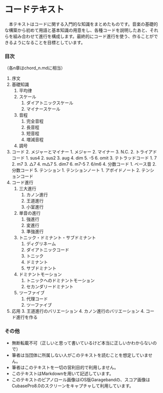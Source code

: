 # コードテキスト
　本テキストはコードに関する入門的な知識をまとめたものです。音楽の基礎的な構築から初めて用語と基本知識の用意をし、各種コードを説明したあと、それらを組み合わせて進行を構成します。最終的にコード進行を使う、作ることができるようになることを目標としています。

### 目次

（各n章はchord_n.mdに相当）

1. 序文
2. 基礎知識	
	1. 平均律
	1. スケール
		1. ダイアトニックスケール
		2. マイナースケール
	2. 音程
		1. 完全音程
		2. 長音程
		3. 短音程
		4. 増減音程
	3. 調号
3. コード 
	2. メジャーとマイナー
		1. メジャー
		2. マイナー
		3. N.C.
	2. トライアドコード	
		1. sus4
		2. sus2
		3. aug
		4. dim
		5. -5
		6. omit
	3. テトラッドコード
		1. 7
		2. m7
		3. △7
		4. m△7
		5. dim7
		6. m7-5
		7. 6/m6
	4. 分数コード
		1. ベース音
		2. 分数コード
	5. テンション
		1. テンションノート
		1. アボイドノート
		2. テンションコード
3. コード進行
	1. 三大進行
		1. カノン進行
		2. 王道進行
		3. 小室進行
	2. 単音の進行
		1. 強進行
		2. 変進行
		3. 準強進行
	2. トニック・ドミナント・サブドミナント
		1. ディグリネーム
		2. ダイアトニックコード
		3. トニック
		4. ドミナント
		5. サブドミナント
	3. ドミナントモーション
		1. トニックへのドミナントモーション
		2. セカンダリードミナント
	4. ツーファイブ
		1. 代理コード
		2. ツーファイブ
4. 応用
	3. 王道進行のバリエーション
	4. カノン進行のバリエーション
	4. コード進行を作る

### その他

* 無断転載不可（正しいと思って書いているけど本当に正しいかわからないので）
* 筆者は当団体に所属しない人がこのテキストを読むことを想定していません。
* 筆者はこのテキストを一切の営利目的で利用しません。
* このテキストはMarkdownを用いて記述しています。
* このテキストのピアノロール画像はiOS版Garagebandの、スコア画像はCubasePro8.0のスクリーンをキャプチャして利用しています。